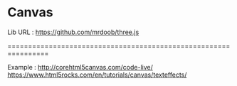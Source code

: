 # Canvas

Lib URL : https://github.com/mrdoob/three.js


================================================================

Example : http://corehtml5canvas.com/code-live/
          https://www.html5rocks.com/en/tutorials/canvas/texteffects/
